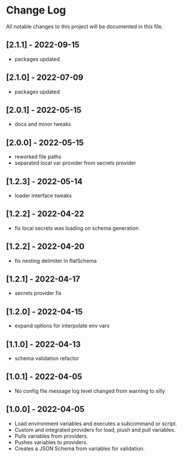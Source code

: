 # Change Log

All notable changes to this project will be documented in this file.

## [2.1.1] - 2022-09-15

-   packages updated

## [2.1.0] - 2022-07-09

-   packages updated

## [2.0.1] - 2022-05-15

-   docs and minor tweaks

## [2.0.0] - 2022-05-15

-   reworked file paths
-   separated local var provider from secrets provider

## [1.2.3] - 2022-05-14

-   loader interface tweaks

## [1.2.2] - 2022-04-22

-   fix local secrets was loading on schema generation

## [1.2.2] - 2022-04-20

-   fix nesting delimiter in flatSchema

## [1.2.1] - 2022-04-17

-   secrets provider fix

## [1.2.0] - 2022-04-15

-   expand options for interpolate env vars

## [1.1.0] - 2022-04-13

-   schema validation refactor

## [1.0.1] - 2022-04-05

-   No config file message log level changed from warning to silly

## [1.0.0] - 2022-04-05

-   Load environment variables and executes a subcommand or script.
-   Custom and integrated providers for load, piush and pull variables.
-   Pulls variables from providers.
-   Pushes variables to providers.
-   Creates a JSON Schema from variables for validation.
